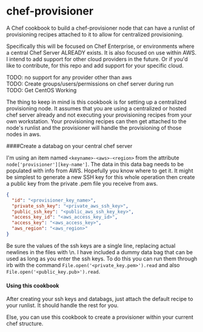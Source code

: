 # chef-provisioner
A Chef cookbook to build a chef-provisioner node that can have
a runlist of provisioning recipes attached to it to allow for
centralized provisioning.

Specifically this will be focused on Chef Enterprise, 
or environments where a central Chef Server ALREADY exists.
It is also focused on use within AWS. I intend to add support
for other cloud providers in the future. Or if you'd like to 
contribute, for this repo and add support for your specific
cloud.

TODO: no support for any provider other than aws  
TODO: Create groups/users/permissions on chef server during run  
TODO: Get CentOS Working  

The thing to keep in mind is this cookbook is for setting up a
centralized provisioning node. It assumes that you are using a
centralized or hosted chef server already and not executing your
provisioning recipes from your own workstation. Your provisioning
recipes can then get attached to the node's runlist and the
provisioner will handle the provisioning of those nodes in aws.

####Create a databag on your central chef server

I'm using an item named `<keyname>-<aws>-<region>` from the attribute
`node['provisioner'][key-name']`. The data in this data bag needs to be
populated with info from AWS. Hopefully you know where to get it. It
might be simplest to generate a new SSH key for this whole operation
then create a public key from the private .pem file you receive from
aws.

```json
{
  "id": "<provisioner_key_name>",
  "private_ssh_key": "<private_aws_ssh_key>",
  "public_ssh_key": "<public_aws_ssh_key_key>",
  "access_key_id": "<aws_access_key_id>",
  "access_key": "<aws_access_key>",
  "aws_region": "<aws_region>"
}
```

Be sure the values of the ssh keys are a single line, replacing actual
newlines in the files with \n. I have included a dummy data bag that can be used
as long as you enter the ssh keys. To do this you can run them through irb with
the command `File.open('<private_key.pem>').read` and also
`File.open('<public_key.pub>').read`.

#### Using this cookbook

After creating your ssh keys and databags, just attach the default recipe
to your runlist. It should handle the rest for you.

Else, you can use this cookbook to create a provisioner
within your current chef structure.
